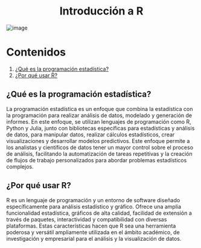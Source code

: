 <h1 align="center"> Introducción a R </h1>

![image](https://github.com/Pdrdvdfrncsc/R_intro/assets/80897998/bcddb589-f27a-484e-bf5c-136d007b2455) 


# Contenidos

1. [¿Qué es la programación estadística?](#qué-es-la-programación-estadística)
2. [¿Por qué usar R?](#por-qué-usar-r)

## ¿Qué es la programación estadística?

La programación estadística es un enfoque que combina la estadística con la programación para realizar análisis de datos, modelado y generación de informes. En este enfoque, se utilizan lenguajes de programación como R, Python y Julia, junto con bibliotecas específicas para estadísticas y análisis de datos, para manipular datos, realizar cálculos estadísticos, crear visualizaciones y desarrollar modelos predictivos. Este enfoque permite a los analistas y científicos de datos tener un mayor control sobre el proceso de análisis, facilitando la automatización de tareas repetitivas y la creación de flujos de trabajo personalizados para abordar problemas estadísticos complejos.

## ¿Por qué usar R?

R es un lenguaje de programación y un entorno de software diseñado específicamente para análisis estadístico y gráfico. Ofrece una amplia funcionalidad estadística, gráficos de alta calidad, facilidad de extensión a través de paquetes, interactividad y compatibilidad con diversas plataformas. Estas características hacen que R sea una herramienta poderosa y versátil ampliamente utilizada en el ámbito académico, de investigación y empresarial para el análisis y la visualización de datos.
